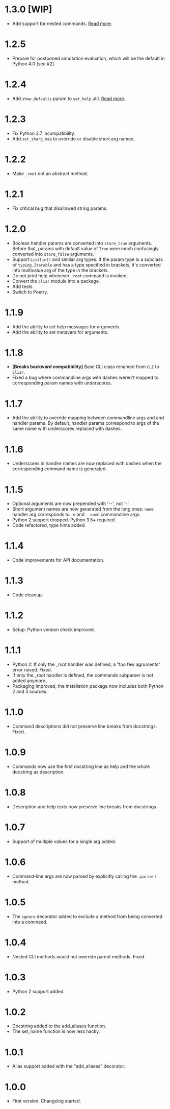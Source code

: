 # 1.3.0 [WIP]

-   Add support for nested commands. [Read more](https://moigagoo.github.io/cliar/tutorial/#nested-commands).


# 1.2.5

-   Prepare for postponed annotation evaluation, which will be the default in Python 4.0 (see #2).

# 1.2.4

-   Add `show_defaults` param to `set_help` util. [Read more](https://moigagoo.github.io/cliar/tutorial/#argument-descriptions).

# 1.2.3

-   Fix Python 3.7 incompatibility.
-   Add `set_sharg_map` to override or disable short arg names.

# 1.2.2

-   Make `_root` not an abstract method.

# 1.2.1

-   Fix critical bug that disallowed string params.

# 1.2.0

-   Boolean handler params are converted into `store_true` arguments. Before that, params with default value of `True` were much confusingly converted into `store_false` arguments.
-   Support `List[int]` and similar arg types. If the param type is a subclass of `typing.Iterable` and has a type specified in brackets, it's converted into multivalue arg of the type in the brackets.
-   Do not print help whenever `_root` command is invoked.
-   Convert the `cliar` module into a package.
-   Add tests.
-   Switch to Poetry.

# 1.1.9

-   Add the ability to set help messages for arguments.
-   Add the ability to set metavars for arguments.

# 1.1.8

-   **[Breaks backward compatibility]** Base CLI class renamed from `CLI` to `Cliar`.
-   Fixed a bug where commandline args with dashes weren't mapped to corresponding param names with underscores.

# 1.1.7

-   Add the ability to override mapping between commandline args and and handler params. By default, handler params correspond to args of the same name with underscores replaced with dashes.

# 1.1.6

-   Underscores in handler names are now replaced with dashes when the corresponding command name is generated.

# 1.1.5

-   Optional arguments are now prepended with '--', not '-'.
-   Short argument names are now generated from the long ones: `name` handler arg corresponds to `-n` and `--name` commandline args.
-   Python 2 support dropped. Python 3.5+ required.
-   Code refactored, type hints added.

# 1.1.4

-   Code improvements for API documentation.

# 1.1.3

-   Code cleanup.

# 1.1.2

-   Setup: Python version check improved.

# 1.1.1

-   Python 2: If only the _root handler was defined, a "too few agruments" error raised. Fixed.
-   If only the _root handler is defined, the commands subparser is not added anymore.
-   Packaging improved, the installation package now includes both Python 2 and 3 sources.

# 1.1.0

-   Command descriptions did not preserve line breaks from docstrings. Fixed.

# 1.0.9

-   Commands now use the first docstring line as help and the whole docstring as description.

# 1.0.8

-   Description and help texts now preserve line breaks from docstrings.

# 1.0.7

-   Support of multiple values for a single arg added.

# 1.0.6

-   Command-line args are now parsed by explicitly calling the `.parse()` method.

# 1.0.5

-   The `ignore` decorator added to exclude a method from being converted into a command.

# 1.0.4

-   Nested CLI methods would not override parent methods. Fixed.

# 1.0.3

-   Python 2 support added.

# 1.0.2

-   Docstring added to the add_aliases function.
-   The set_name function is now less hacky.

# 1.0.1

-   Alias support added with the "add_aliases" decorator.

# 1.0.0

-   First version. Changelog started.
